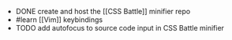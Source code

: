 - DONE create and host the [[CSS Battle]] minifier repo
- #learn [[Vim]] keybindings
- TODO add autofocus to source code input in CSS Battle minifier